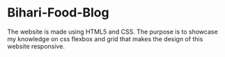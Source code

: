 # Bihari-Food-Blog
The website is made using HTML5 and CSS. The purpose is to showcase my knowledge on css flexbox and grid that makes the design of this website responsive.
